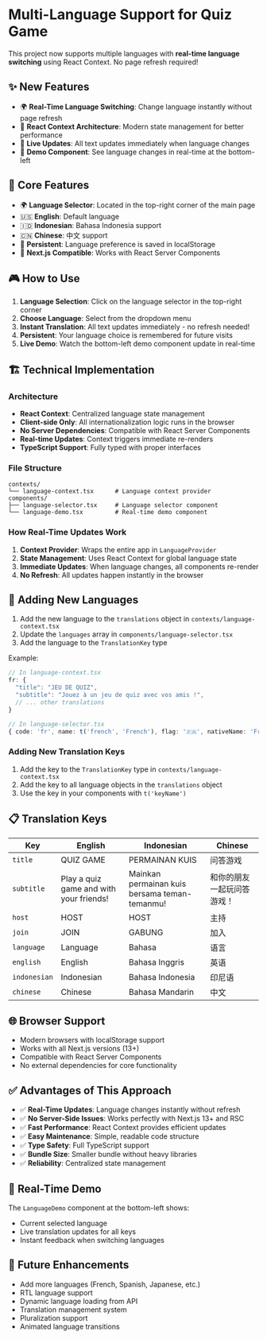 # Multi-Language Support for Quiz Game

This project now supports multiple languages with **real-time language switching** using React Context. No page refresh required!

## ✨ **New Features**

- 🌍 **Real-Time Language Switching**: Change language instantly without page refresh
- 🚀 **React Context Architecture**: Modern state management for better performance
- 💫 **Live Updates**: All text updates immediately when language changes
- 🎯 **Demo Component**: See language changes in real-time at the bottom-left

## 🌟 **Core Features**

- 🌍 **Language Selector**: Located in the top-right corner of the main page
- 🇺🇸 **English**: Default language
- 🇮🇩 **Indonesian**: Bahasa Indonesia support
- 🇨🇳 **Chinese**: 中文 support
- 💾 **Persistent**: Language preference is saved in localStorage
- 🚀 **Next.js Compatible**: Works with React Server Components

## 🎮 **How to Use**

1. **Language Selection**: Click on the language selector in the top-right corner
2. **Choose Language**: Select from the dropdown menu
3. **Instant Translation**: All text updates immediately - no refresh needed!
4. **Persistent**: Your language choice is remembered for future visits
5. **Live Demo**: Watch the bottom-left demo component update in real-time

## 🏗️ **Technical Implementation**

### Architecture

- **React Context**: Centralized language state management
- **Client-side Only**: All internationalization logic runs in the browser
- **No Server Dependencies**: Compatible with React Server Components
- **Real-time Updates**: Context triggers immediate re-renders
- **TypeScript Support**: Fully typed with proper interfaces

### File Structure

```
contexts/
└── language-context.tsx      # Language context provider
components/
├── language-selector.tsx     # Language selector component
└── language-demo.tsx         # Real-time demo component
```

### How Real-Time Updates Work

1. **Context Provider**: Wraps the entire app in `LanguageProvider`
2. **State Management**: Uses React Context for global language state
3. **Immediate Updates**: When language changes, all components re-render
4. **No Refresh**: All updates happen instantly in the browser

## 🔧 **Adding New Languages**

1. Add the new language to the `translations` object in `contexts/language-context.tsx`
2. Update the `languages` array in `components/language-selector.tsx`
3. Add the language to the `TranslationKey` type

Example:

```typescript
// In language-context.tsx
fr: {
  "title": "JEU DE QUIZ",
  "subtitle": "Jouez à un jeu de quiz avec vos amis !",
  // ... other translations
}

// In language-selector.tsx
{ code: 'fr', name: t('french', 'French'), flag: '🇫🇷', nativeName: 'Français' }
```

### Adding New Translation Keys

1. Add the key to the `TranslationKey` type in `contexts/language-context.tsx`
2. Add the key to all language objects in the `translations` object
3. Use the key in your components with `t('keyName')`

## 📋 **Translation Keys**

| Key          | English                                 | Indonesian                                    | Chinese                    |
| ------------ | --------------------------------------- | --------------------------------------------- | -------------------------- |
| `title`      | QUIZ GAME                               | PERMAINAN KUIS                                | 问答游戏                   |
| `subtitle`   | Play a quiz game and with your friends! | Mainkan permainan kuis bersama teman-temanmu! | 和你的朋友一起玩问答游戏！ |
| `host`       | HOST                                    | HOST                                          | 主持                       |
| `join`       | JOIN                                    | GABUNG                                        | 加入                       |
| `language`   | Language                                | Bahasa                                        | 语言                       |
| `english`    | English                                 | Bahasa Inggris                                | 英语                       |
| `indonesian` | Indonesian                              | Bahasa Indonesia                              | 印尼语                     |
| `chinese`    | Chinese                                 | Bahasa Mandarin                               | 中文                       |

## 🌐 **Browser Support**

- Modern browsers with localStorage support
- Works with all Next.js versions (13+)
- Compatible with React Server Components
- No external dependencies for core functionality

## ✅ **Advantages of This Approach**

- ✅ **Real-Time Updates**: Language changes instantly without refresh
- ✅ **No Server-Side Issues**: Works perfectly with Next.js 13+ and RSC
- ✅ **Fast Performance**: React Context provides efficient updates
- ✅ **Easy Maintenance**: Simple, readable code structure
- ✅ **Type Safety**: Full TypeScript support
- ✅ **Bundle Size**: Smaller bundle without heavy libraries
- ✅ **Reliability**: Centralized state management

## 🎯 **Real-Time Demo**

The `LanguageDemo` component at the bottom-left shows:

- Current selected language
- Live translation updates for all keys
- Instant feedback when switching languages

## 🚀 **Future Enhancements**

- Add more languages (French, Spanish, Japanese, etc.)
- RTL language support
- Dynamic language loading from API
- Translation management system
- Pluralization support
- Animated language transitions
